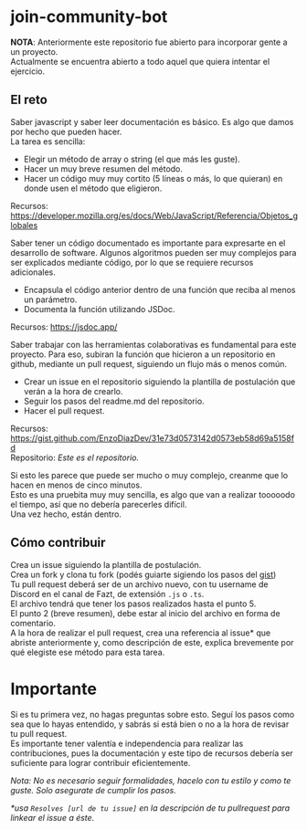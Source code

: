 # join-community-bot
**NOTA**: Anteriormente este repositorio fue abierto para incorporar gente a un proyecto. <br>
Actualmente se encuentra abierto a todo aquel que quiera intentar el ejercicio. 

## El reto
Saber javascript y saber leer documentación es básico. Es algo que damos por hecho que pueden hacer. <br>
La tarea es sencilla:<br>
 * Elegir un método de array o string (el que más les guste).
 * Hacer un muy breve resumen del método.
 * Hacer un código muy muy cortito (5 líneas o más, lo que quieran) en donde usen el método que eligieron.<br>

Recursos: https://developer.mozilla.org/es/docs/Web/JavaScript/Referencia/Objetos_globales <br>

Saber tener un código  documentado es importante para expresarte en el desarrollo de software. Algunos algoritmos pueden ser muy complejos para ser explicados mediante código, por lo que se requiere recursos adicionales. <br>
 * Encapsula el código anterior dentro de una función que reciba al menos un parámetro.
 * Documenta la función utilizando JSDoc. <br>

Recursos: https://jsdoc.app/ <br>

Saber trabajar con las herramientas colaborativas es fundamental para este proyecto. Para eso, subiran la función que hicieron a un repositorio en github, mediante un pull request, siguiendo un flujo más o menos común.<br>
 * Crear un issue en el repositorio siguiendo la plantilla de postulación que verán a la hora de crearlo.
 * Seguir los pasos del readme.md del repositorio.
 * Hacer el pull request. <br>

Recursos: https://gist.github.com/EnzoDiazDev/31e73d0573142d0573eb58d69a5158fd<br>
Repositorio: *Este es el repositorio.*<br>

Si esto les parece que puede ser mucho o muy complejo, creanme que lo hacen en menos de cinco minutos.<br>
Esto es una pruebita muy muy sencilla, es algo que van a realizar tooooodo el tiempo, así que no debería parecerles difícil. <br>
Una vez hecho, están dentro.<br>

## Cómo contribuir
Crea un issue siguiendo la plantilla de postulación. <br>
Crea un fork y clona tu fork (podés guiarte sigiendo los pasos del [gist](https://gist.github.com/EnzoDiazDev/31e73d0573142d0573eb58d69a5158fd))<br>
Tu pull request deberá ser de un archivo nuevo, con tu username de Discord en el canal de Fazt, de extensión `.js` o `.ts`. <br>
El archivo tendrá que tener los pasos realizados hasta el punto 5.<br>
El punto 2 (breve resumen), debe estar al inicio del archivo en forma de comentario. <br>
A la hora de realizar el pull request, crea una referencia al issue* que abriste anteriormente y, como descripción de este, explica brevemente por qué elegiste ese método para esta tarea.

# Importante
Si es tu primera vez, no hagas preguntas sobre esto. Seguí los pasos como sea que lo hayas entendido, y sabrás si está bien o no a la hora de revisar tu pull request. <br>
Es importante tener valentía e independencia para realizar las contribuciones, pues la documentación y este tipo de recursos debería ser suficiente para lograr contribuir eficientemente.

*Nota: No es necesario seguir formalidades, hacelo con tu estilo y como te guste. Solo asegurate de cumplir los pasos.*

*\*usa `Resolves [url de tu issue]` en la descripción de tu pullrequest para linkear el issue a éste.*
